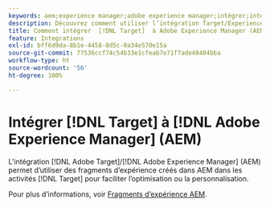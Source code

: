 ```yaml
---
keywords: aem;experience manager;adobe experience manager;intégrer;intégration;fragments d’expérience
description: Découvrez comment utiliser l’intégration Target/Experience Manager.
title: Comment intégrer  [!DNL Target]  à Adobe Experience Manager (AEM) ?
feature: Integrations
exl-id: bff6d9da-8b1e-4458-8d5c-0a34e570e15a
source-git-commit: 77536ccf74c54b33e1cfeab7e71f7ade48484bba
workflow-type: ht
source-wordcount: '56'
ht-degree: 100%

---
```


# Intégrer [!DNL Target] à [!DNL Adobe Experience Manager] (AEM)

L’intégration [!DNL Adobe Target]/[!DNL Adobe Experience Manager] (AEM) permet d’utiliser des fragments d’expérience créés dans AEM dans les activités [!DNL Target] pour faciliter l’optimisation ou la personnalisation.

Pour plus d’informations, voir [Fragments d’expérience AEM](/help/main/c-experiences/c-manage-content/aem-experience-fragments.md).
